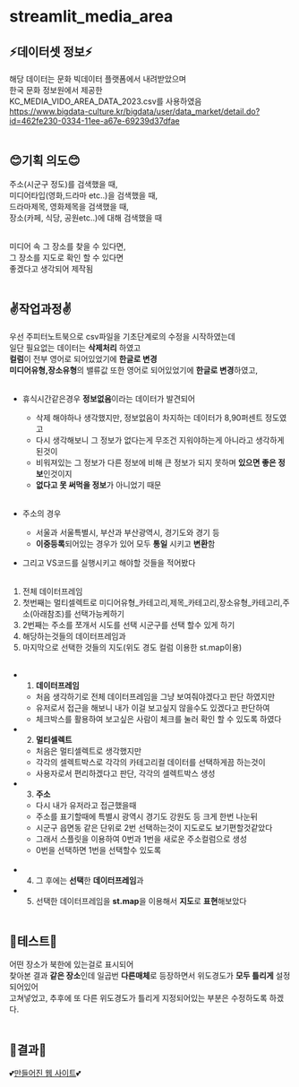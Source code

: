 # streamlit_media_area


## ⚡데이터셋 정보⚡
해당 데이터는 문화 빅데이터 플랫폼에서 내려받았으며<br/>
한국 문화 정보원에서 제공한<br/>
KC_MEDIA_VIDO_AREA_DATA_2023.csv를 사용하였음<br/>
https://www.bigdata-culture.kr/bigdata/user/data_market/detail.do?id=462fe230-0334-11ee-a67e-69239d37dfae<br/><br/>



## 😊기획 의도😊
주소(시군구 정도)를 검색했을 때,<br/>
미디어타입(영화,드라마 etc..)을 검색했을 때,<br/>
드라마제목, 영화제목을 검색했을 때,<br/>
장소(카페, 식당, 공원etc..)에 대해 검색했을 때<br/><br/>

미디어 속 그 장소를 찾을 수 있다면,<br/>
그 장소를 지도로 확인 할 수 있다면<br/>
좋겠다고 생각되어 제작됨<br/><br/>

## ✌작업과정✌
우선 주피터노트북으로 csv파일을 기초단계로의 수정을 시작하였는데<br/>
일단 필요없는 데이터는 **삭제처리** 하였고<br/>
**컬럼**이 전부 영어로 되어있었기에 **한글로 변경**<br/>
**미디어유형,장소유형**의 밸류값 또한 영어로 되어있었기에 **한글로 변경**하였고,<br/><br/>

+ 휴식시간같은경우 **정보없음**이라는 데이터가 발견되어<br/>
    + 삭제 해야하나 생각했지만, 정보없음이 차지하는 데이터가 8,90퍼센트 정도였고<br/>
    + 다시 생각해보니 그 정보가 없다는게 무조건 지워야하는게 아니라고 생각하게 된것이<br/>
    + 비워져있는 그 정보가 다른 정보에 비해 큰 정보가 되지 못하며 **있으면 좋은 정보**인것이지<br/>
    + **없다고 못 써먹을 정보**가 아니었기 때문<br/><br/>

+ 주소의 경우<br/>
    + 서울과 서울특별시, 부산과 부산광역시, 경기도와 경기 등<br/>
    + **이중등록**되어있는 경우가 있어 모두 **통일** 시키고 **변환**함<br/>

+ 그리고 VS코드를 실행시키고 해야할 것들을 적어봤다<br/><br/>
    
1. 전체 데이터프레임<br/>
2. 첫번째는 멀티셀렉트로 미디어유형_카테고리,제목_카테고리,장소유형_카테고리,주소(아래참조)를 선택가능케하기<br/>
3. 2번째는 주소를 쪼개서 시도를 선택 시군구를 선택 할수 있게 하기<br/>
4. 해당하는것들의 데이터프레임과<br/>
5. 마지막으로 선택한 것들의 지도(위도 경도 컬럼 이용한 st.map이용)<br/><br/>

+ 1. **데이터프레임** <br/>
    + 처음 생각하기로 전체 데이터프레임을 그냥 보여줘야겠다고 판단 하였지만<br/>
    + 유저로서 접근을 해보니 내가 이걸 보고싶지 않을수도 있겠다고 판단하여
    + 체크박스를 활용하여 보고싶은 사람이 체크를 눌러 확인 할 수 있도록 하였다
+ 2. **멀티셀렉트** <br/> 
    + 처음은 멀티셀렉트로 생각했지만<br/>
    + 각각의 셀렉트박스로 각각의 카테고리컬 데이터를 선택하게끔 하는것이<br/>
    + 사용자로서 편리하겠다고 판단, 각각의 셀렉트박스 생성<br/>
+ 3. **주소**<br/>
    + 다시 내가 유저라고 접근했을때<br/>
    + 주소를 표기할때에 특별시 광역시 경기도 강원도 등 크게 한번 나눈뒤<br/>
    + 시군구 읍면동 같은 단위로 2번 선택하는것이 지도로도 보기편할것같았다<br/>
    + 그래서 스플릿을 이용하여 0번과 1번을 새로운 주소컬럼으로 생성<br/>
    + 0번을 선택하면 1번을 선택할수 있도록<br/><br/>
+ 4. 그 후에는 **선택**한 **데이터프레임**과<br/>
+ 5. 선택한 데이터프레임을 **st.map**을 이용해서 **지도**로 **표현**해보았다<br/><br/>

## 🎉테스트🎉<br/>
어떤 장소가 북한에 있는걸로 표시되어<br/>
찾아본 결과 **같은 장소**인데 일곱번 **다른매체**로 등장하면서 위도경도가 **모두 틀리게** 설정 되어있어<br/>
고쳐넣었고, 추후에 또 다른 위도경도가 틀리게 지정되어있는 부분은 수정하도록 하겠다.<br/><br/>

## 🎈결과🎈
💕[만들어진 웹 사이트](http://ec2-3-39-248-200.ap-northeast-2.compute.amazonaws.com:8505/)💕